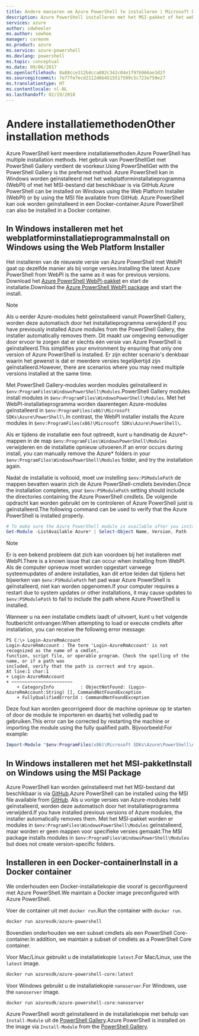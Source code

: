```yaml
---
title: Andere manieren om Azure PowerShell te installeren | Microsoft Docs
description: Azure PowerShell installeren met het MSI-pakket of het webplatforminstallatieprogramma.
services: azure
author: sdwheeler
ms.author: sewhee
manager: carmonm
ms.product: azure
ms.service: azure-powershell
ms.devlang: powershell
ms.topic: conceptual
ms.date: 09/06/2017
ms.openlocfilehash: 8a88cce312b4cca002c342c04e1f97b966ae3d2f
ms.sourcegitcommit: 7e77fe7ecd2112d6b4515517509c5c723e750e27
ms.translationtype: HT
ms.contentlocale: nl-NL
ms.lasthandoff: 02/19/2018
---
```

# <a name="other-installation-methods"></a><span data-ttu-id="429fd-103">Andere installatiemethoden</span><span class="sxs-lookup"><span data-stu-id="429fd-103">Other installation methods</span></span>

<span data-ttu-id="429fd-104">Azure PowerShell kent meerdere installatiemethoden.</span><span class="sxs-lookup"><span data-stu-id="429fd-104">Azure PowerShell has multiple installation methods.</span></span> <span data-ttu-id="429fd-105">Het gebruik van PowerShellGet met PowerShell Gallery verdient de voorkeur.</span><span class="sxs-lookup"><span data-stu-id="429fd-105">Using PowerShellGet with the PowerShell Gallery is the preferred method.</span></span> <span data-ttu-id="429fd-106">Azure PowerShell kan in Windows worden geïnstalleerd met het webplatforminstallatieprogramma (WebPI) of met het MSI-bestand dat beschikbaar is via GitHub.</span><span class="sxs-lookup"><span data-stu-id="429fd-106">Azure PowerShell can be installed on Windows using the Web Platform Installer (WebPI) or by using the MSI file available from GitHub.</span></span> <span data-ttu-id="429fd-107">Azure PowerShell kan ook worden geïnstalleerd in een Docker-container.</span><span class="sxs-lookup"><span data-stu-id="429fd-107">Azure PowerShell can also be installed in a Docker container.</span></span>

## <a name="install-on-windows-using-the-web-platform-installer"></a><span data-ttu-id="429fd-108">In Windows installeren met het webplatforminstallatieprogramma</span><span class="sxs-lookup"><span data-stu-id="429fd-108">Install on Windows using the Web Platform Installer</span></span>

<span data-ttu-id="429fd-109">Het installeren van de nieuwste versie van Azure PowerShell met WebPI gaat op dezelfde manier als bij vorige versies.</span><span class="sxs-lookup"><span data-stu-id="429fd-109">Installing the latest Azure PowerShell from WebPI is the same as it was for previous versions.</span></span>
<span data-ttu-id="429fd-110">Download het [Azure PowerShell WebPI-pakket](http://aka.ms/webpi-azps) en start de installatie.</span><span class="sxs-lookup"><span data-stu-id="429fd-110">Download the [Azure PowerShell WebPI package](http://aka.ms/webpi-azps) and start the install.</span></span>

> [!NOTE]
> <span data-ttu-id="429fd-111">Als u eerder Azure-modules hebt geïnstalleerd vanuit PowerShell Gallery, worden deze automatisch door het installatieprogramma verwijderd.</span><span class="sxs-lookup"><span data-stu-id="429fd-111">If you have previously installed Azure modules from the PowerShell Gallery, the installer automatically removes them.</span></span> <span data-ttu-id="429fd-112">Dit maakt uw omgeving eenvoudiger door ervoor te zorgen dat er slechts één versie van Azure PowerShell is geïnstalleerd.</span><span class="sxs-lookup"><span data-stu-id="429fd-112">This simplifies your environment by ensuring that only one version of Azure PowerShell is installed.</span></span> <span data-ttu-id="429fd-113">Er zijn echter scenario's denkbaar waarin het gewenst is dat er meerdere versies tegelijkertijd zijn geïnstalleerd.</span><span class="sxs-lookup"><span data-stu-id="429fd-113">However, there are scenarios where you may need multiple versions installed at the same time.</span></span>
>
> <span data-ttu-id="429fd-114">Met PowerShell Gallery-modules worden modules geïnstalleerd in `$env:ProgramFiles\WindowsPowerShell\Modules`.</span><span class="sxs-lookup"><span data-stu-id="429fd-114">PowerShell Gallery modules install modules in `$env:ProgramFiles\WindowsPowerShell\Modules`.</span></span> <span data-ttu-id="429fd-115">Met het WebPI-installatieprogramma worden daarentegen Azure-modules geïnstalleerd in `$env:ProgramFiles(x86)\Microsoft SDKs\Azure\PowerShell\`.</span><span class="sxs-lookup"><span data-stu-id="429fd-115">In contrast, the WebPI installer installs the Azure modules in `$env:ProgramFiles(x86)\Microsoft SDKs\Azure\PowerShell\`.</span></span>
>
> <span data-ttu-id="429fd-116">Als er tijdens de installatie een fout optreedt, kunt u handmatig de Azure\*-mappen in de map `$env:ProgramFiles\WindowsPowerShell\Modules` verwijderen en de installatie opnieuw uitvoeren.</span><span class="sxs-lookup"><span data-stu-id="429fd-116">If an error occurs during install, you can manually remove the Azure\* folders in your `$env:ProgramFiles\WindowsPowerShell\Modules` folder, and try the installation again.</span></span>

<span data-ttu-id="429fd-117">Nadat de installatie is voltooid, moet uw instelling `$env:PSModulePath` de mappen bevatten waarin zich de Azure PowerShell-cmdlets bevinden.</span><span class="sxs-lookup"><span data-stu-id="429fd-117">Once the installation completes, your `$env:PSModulePath` setting should include the directories containing the Azure PowerShell cmdlets.</span></span> <span data-ttu-id="429fd-118">De volgende opdracht kan worden gebruikt om te controleren of Azure PowerShell juist is geïnstalleerd.</span><span class="sxs-lookup"><span data-stu-id="429fd-118">The following command can be used to verify that the Azure PowerShell is installed properly.</span></span>

```powershell
# To make sure the Azure PowerShell module is available after you install
Get-Module -ListAvailable Azure* | Select-Object Name, Version, Path
```

> [!NOTE]
> <span data-ttu-id="429fd-119">Er is een bekend probleem dat zich kan voordoen bij het installeren met WebPI.</span><span class="sxs-lookup"><span data-stu-id="429fd-119">There is a known issue that can occur when installing from WebPI.</span></span> <span data-ttu-id="429fd-120">Als de computer opnieuw moet worden opgestart vanwege systeemupdates of andere installaties, kan dit ertoe leiden dat tijdens het bijwerken van `$env:PSModulePath` het pad waar Azure PowerShell is geïnstalleerd, niet kan worden opgenomen.</span><span class="sxs-lookup"><span data-stu-id="429fd-120">If your computer requires a restart due to system updates or other installations, it may cause updates to `$env:PSModulePath` to fail to include the path where Azure PowerShell is installed.</span></span>

<span data-ttu-id="429fd-121">Wanneer u na een installatie cmdlets laadt of uitvoert, kunt u het volgende foutbericht ontvangen:</span><span class="sxs-lookup"><span data-stu-id="429fd-121">When attempting to load or execute cmdlets after installation, you can receive the following error message:</span></span>

```
PS C:\> Login-AzureRmAccount
Login-AzureRmAccount : The term 'Login-AzureRmAccount' is not recognized as the name of a cmdlet,
function, script file, or operable program. Check the spelling of the name, or if a path was
included, verify that the path is correct and try again.
At line:1 char:1
+ Login-AzureRmAccount
+ ~~~~~~~~~~~~~~~~~~~~~~~
    + CategoryInfo          : ObjectNotFound: (Login-AzureRmAccount:String) [], CommandNotFoundException
    + FullyQualifiedErrorId : CommandNotFoundException
```

<span data-ttu-id="429fd-122">Deze fout kan worden gecorrigeerd door de machine opnieuw op te starten of door de module te importeren en daarbij het volledig pad te gebruiken.</span><span class="sxs-lookup"><span data-stu-id="429fd-122">This error can be corrected by restarting the machine or importing the module using the fully qualified path.</span></span> <span data-ttu-id="429fd-123">Bijvoorbeeld:</span><span class="sxs-lookup"><span data-stu-id="429fd-123">For example:</span></span>

```powershell
Import-Module "$env:ProgramFiles(x86)\Microsoft SDKs\Azure\PowerShell\AzureRM.psd1"
```

## <a name="install-on-windows-using-the-msi-package"></a><span data-ttu-id="429fd-124">In Windows installeren met het MSI-pakket</span><span class="sxs-lookup"><span data-stu-id="429fd-124">Install on Windows using the MSI Package</span></span>

<span data-ttu-id="429fd-125">Azure PowerShell kan worden geïnstalleerd met het MSI-bestand dat beschikbaar is via [GitHub](https://aka.ms/azps-release).</span><span class="sxs-lookup"><span data-stu-id="429fd-125">Azure PowerShell can be installed using the MSI file available from [GitHub](https://aka.ms/azps-release).</span></span> <span data-ttu-id="429fd-126">Als u vorige versies van Azure-modules hebt geïnstalleerd, worden deze automatisch door het installatieprogramma verwijderd.</span><span class="sxs-lookup"><span data-stu-id="429fd-126">If you have installed previous versions of Azure modules, the installer automatically removes them.</span></span> <span data-ttu-id="429fd-127">Met het MSI-pakket worden er modules in `$env:ProgramFiles\WindowsPowerShell\Modules` geïnstalleerd, maar worden er geen mappen voor specifieke versies gemaakt.</span><span class="sxs-lookup"><span data-stu-id="429fd-127">The MSI package installs modules in `$env:ProgramFiles\WindowsPowerShell\Modules` but does not create version-specific folders.</span></span>

## <a name="install-in-a-docker-container"></a><span data-ttu-id="429fd-128">Installeren in een Docker-container</span><span class="sxs-lookup"><span data-stu-id="429fd-128">Install in a Docker container</span></span>

<span data-ttu-id="429fd-129">We onderhouden een Docker-installatiekopie die vooraf is geconfigureerd met Azure PowerShell.</span><span class="sxs-lookup"><span data-stu-id="429fd-129">We maintain a Docker image preconfigured with Azure PowerShell.</span></span>

<span data-ttu-id="429fd-130">Voer de container uit met `docker run`.</span><span class="sxs-lookup"><span data-stu-id="429fd-130">Run the container with `docker run`.</span></span>

```powershell
docker run azuresdk/azure-powershell
```

<span data-ttu-id="429fd-131">Bovendien onderhouden we een subset cmdlets als een PowerShell Core-container.</span><span class="sxs-lookup"><span data-stu-id="429fd-131">In addition, we maintain a subset of cmdlets as a PowerShell Core container.</span></span>

<span data-ttu-id="429fd-132">Voor Mac/Linux gebruikt u de installatiekopie `latest`.</span><span class="sxs-lookup"><span data-stu-id="429fd-132">For Mac/Linux, use the `latest` image.</span></span>

```bash
docker run azuresdk/azure-powershell-core:latest
```

<span data-ttu-id="429fd-133">Voor Windows gebruikt u de installatiekopie `nanoserver`.</span><span class="sxs-lookup"><span data-stu-id="429fd-133">For Windows, use the `nanoserver` image.</span></span>

```powershell
docker run azuresdk/azure-powershell-core:nanoserver
```

<span data-ttu-id="429fd-134">Azure PowerShell wordt geïnstalleerd in de installatiekopie met behulp van `Install-Module` uit de [PowerShell Gallery](https://www.powershellgallery.com/).</span><span class="sxs-lookup"><span data-stu-id="429fd-134">Azure PowerShell is installed on the image via `Install-Module` from the [PowerShell Gallery](https://www.powershellgallery.com/).</span></span>
